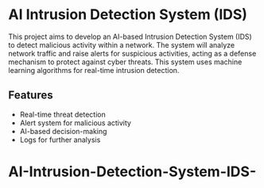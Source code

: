 # AI Intrusion Detection System (IDS)

This project aims to develop an AI-based Intrusion Detection System (IDS) to detect malicious activity within a network. The system will analyze network traffic and raise alerts for suspicious activities, acting as a defense mechanism to protect against cyber threats. This system uses machine learning algorithms for real-time intrusion detection.

## Features
- Real-time threat detection
- Alert system for malicious activity
- AI-based decision-making
- Logs for further analysis
# AI-Intrusion-Detection-System-IDS-
